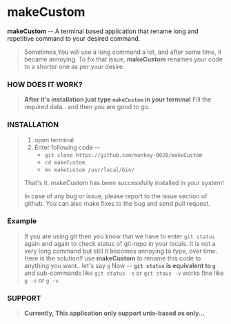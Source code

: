 # makeCustom

**makeCustom** --  A terminal based application that rename long and repetitive command to your desired command.
  

> Sometimes,You will use a long command a lot, and after some time, it became annoying.
> To fix that issue, **makeCustom** renames your code to a shorter one as per your desire.
>
### HOW DOES IT WORK?	
> **After it's installation just type `makeCustom` in your terminal**
> Fill the required data.. and then you are good to go.

### INSTALLATION
> 1. open terminal
> 2. Enter following code --
>		* `git clone https://github.com/monkey-0028/makeCustom`
>		* `cd makeCustom`
>		* `mv makeCustom /usr/local/bin/`
>
> That's it.
> makeCustom has been successfully installed in your system!
> 
>
> In case of any bug or issue, please report to the issue section of github.
> You can also make fixes to the bug and send pull request.
>
### Example
> If you are using git then you know that we have to enter `git status` again and again to check status of git-repo in your locals.
> It is not a very long command but still it becomes annoying to type, over time.
> Here is the solution!!
> use **makeCustom** to rename this code to anything you want.. let's say `g`
> Now -- **`git status` is equivalent to `g`**
> and sub-commands like `git status -s` or `git staus -v` works fine like `g -s` or `g -v`.
>
> 

### SUPPORT
>**Currently, This application only support unix-based os only...**
>
